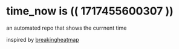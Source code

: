 # time_now is (( 1717455600307 ))

an automated repo that shows the currnent time

inspired by [breakingheatmap](https://github.com/breakingheatmap/breakingheatmap)